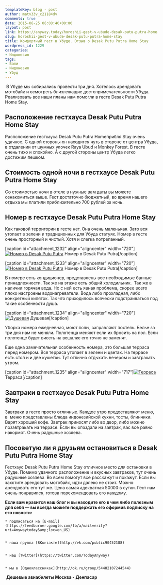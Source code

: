 ```yaml
---
templateKey: blog - post
author: matv33v_c21184dv
comments: true
date: 2015-06-25 06:00:40+00:00
layout: post
link: https://anyway.today/horoshii-gest-v-ubude-desak-putu-putra-home-stay/
slug: horoshii-gest-v-ubude-desak-putu-putra-home-stay
title: Комфортный гест в Убуде. Отзыв о Desak Putu Putra Home Stay
wordpress_id: 1229
categories:
- Индонезия
tags:
- Бали
- Индонезия
- Убуд
---
```


 В Убуде мы собирались провести три дня. Хотелось арендовать мотобайк и осмотреть близлежащие достопримечательности Убуда. Реализовать все наши планы нам помогли в гесте Desak Putu Putra Home Stay.


<!-- more -->


## Расположение гестхауса Desak Putu Putra Home Stay




Расположение гестхауса Desak Putu Putra Homeприбля Stay очень удачное. С одной стороны он находится чуть в стороне от центра Убуда, в отдалении от шумных улочек Raya Ubud и Monkey Forest. В гесте очень тихо и спокойно. А с другой стороны центр Убуда легко достижим пешком.





## Стоимость одной ночи в гестхаусе Desak Putu Putra Home Stay


Со стоимостью ночи в отеле в нужные вам даты вы можете ознакомиться выше. Гест достаточно бюджетный, во время нашего отдыха мы платили приблизительно 700 рублей за ночь.



## Номер в гестхаусе Desak Putu Putra Home Stay



Как таковой территории в гесте нет. Она очень маленькая. Зато вся утопает в зелени и традиционных для Убуда статуях. Номер в гесте очень просторный и чистый. Хотя и слегка потрепанный.


[caption id="attachment_1232" align="aligncenter" width="720"][![Номер в Desak Putu Putra](http://anyway.today/wp-content/uploads/2015/06/IMG_8419.jpg)](http://anyway.today/wp-content/uploads/2015/06/IMG_8419.jpg) Номер в Desak Putu Putra[/caption]

[caption id="attachment_1233" align="aligncenter" width="720"][![Номер в Desak Putu Putra](http://anyway.today/wp-content/uploads/2015/06/MG_8417.jpg)](http://anyway.today/wp-content/uploads/2015/06/MG_8417.jpg) Номер в Desak Putu Putra[/caption]


В номере есть кондиционер, представлены все необходимые банные принадлежности. Так же на этаже есть общий холодильник.  Так же в наличии горячая вода. Но с ней есть явная проблема, скорее всего плохо настроены водонагреватели. Вода либо прохладная, либо конкретный кипяток. Так что приходилось всячески подстраиваться под такие особенности душа.


[caption id="attachment_1234" align="aligncenter" width="720"][![Душевая](http://anyway.today/wp-content/uploads/2015/06/MG_8424.jpg)](http://anyway.today/wp-content/uploads/2015/06/MG_8424.jpg) Душевая[/caption]


Уборка номера ежедневная, моют полы, заправляют постель. Белье за три дня нам не меняли. Полотенца меняют если их бросить на пол. Если полотенце будет висеть на вешалке его точно не заменят.

Еще одна замечательная особенность номера, это большая терраса перед номером. Вся терраса утопает в зелени и цветах. На террасе есть стол и и две кушетки. Тут отлично отдыхать вечером и завтракать утром.


[caption id="attachment_1235" align="aligncenter" width="717"][![Терраса](http://anyway.today/wp-content/uploads/2015/06/MG_8421.jpg)](http://anyway.today/wp-content/uploads/2015/06/MG_8421.jpg) Терраса[/caption]


## Завтраки в гестхаусе Desak Putu Putra Home Stay



Завтраки в гесте просто отличные. Каждое утро предоставляют меню, в  меню представлены блюда индонезийской кухни, тосты, блинчики. Варят хороший кофе. Завтрак приносят либо во двор, либо можно позавтракать на террасе. Если вы опоздали на завтрак, вас все равно накормят. Очень радушные хозяева.



## Посоветую ли я друзьям остановиться в Desak Putu Putra Home Stay



Гестхаус Desak Putu Putra Home Stay отличное место для остановки в Убуде. Помимо удачного расположение и вкусных завтраков, тут очень радушные хозяева. Во всем помогут все расскажут и покажут. Если вы захотите арендовать мотобайк, идти далеко не стоит. Можно арендовать его тут же. Цена самая адекватная 50000 в сутки. Гест нам очень понравился, готова порекомендовать его каждому.

**Если вам нравится наш блог и вы находите его в чем либо полезным для себя — вы всегда можете поддержать его оформив подписку на его новости:**





	
    * подписаться на [E-mail](https://feedburner.google.com/fb/a/mailverify?uri=Anywaytoday&amp;loc=en_US)

	
    * наша группа [ВКонтакте](http://vk.com/public90452188)

	
    * наш [Twitter](https://twitter.com/TodayAnyway)

	
    * мы в [Одноклассниках](http://ok.ru/group/54402107244544)




 **Дешевые авиабилеты Москва - Денпасар**

